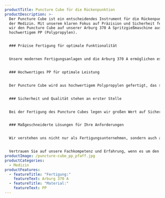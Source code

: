 ```yaml
---
productTitle: Puncture Cube für die Rückenpunktion
productDescription: >-
  Der Puncture Cube ist ein entscheidendes Instrument für die Rückenpunktion in
  der Medizin. Mit unserem klaren Fokus auf Präzision und Sicherheit fertigen
  wir den Puncture Cube auf unserer Arburg 370 A Spritzgießmaschine aus
  hochwertigem PP (Polypropylen).


  ### Präzise Fertigung für optimale Funktionalität


  Unsere modernen Fertigungsanlagen und die Arburg 370 A ermöglichen es uns, den Puncture Cube mit höchster Präzision und Sorgfalt herzustellen. Jeder Schritt in der Fertigung wird sorgfältig überwacht, um sicherzustellen, dass der Puncture Cube den anspruchsvollen Anforderungen in der Rückenpunktion gerecht wird. Die präzise Verarbeitung gewährleistet eine einfache und sichere Anwendung des Instruments.


  ### Hochwertiges PP für optimale Leistung


  Der Puncture Cube wird aus hochwertigem Polypropylen gefertigt, das sich durch seine hervorragenden mechanischen Eigenschaften auszeichnet. PP ist leicht, robust und gut verträglich mit dem menschlichen Gewebe, was es zu einem idealen Material für medizinische Anwendungen macht. Unsere Puncture Cubes sind besonders langlebig und bieten eine zuverlässige Leistung bei der Rückenpunktion.


  ### Sicherheit und Qualität stehen an erster Stelle


  Bei der Fertigung des Puncture Cubes legen wir großen Wert auf Sicherheit und Qualität. Jeder Cube unterliegt einer umfassenden Qualitätskontrolle, um sicherzustellen, dass er den strengen medizinischen Standards entspricht. Unser Engagement für Qualität und unsere kontinuierliche Weiterentwicklung machen uns zu einem verlässlichen Partner in der medizinischen Fertigungsbranche.


  ### Maßgeschneiderte Lösungen für Ihre Anforderungen


  Wir verstehen uns nicht nur als Fertigungsunternehmen, sondern auch als Partner unserer Kunden. Gemeinsam entwickeln wir maßgeschneiderte Lösungen, die den spezifischen Anforderungen und Bedürfnissen unserer Kunden in der Medizin gerecht werden. Ihre Zufriedenheit ist unser Antrieb.


  Vertrauen Sie auf unsere Fachkompetenz und Erfahrung, wenn es um den Puncture Cube für die Rückenpunktion geht. Unsere Präzision, Qualität und unser Streben nach Spitzenleistungen machen uns zu einem verlässlichen Partner in der medizinischen Fertigungsbranche.
productImage: /puncture-cube_pp_pfaff.jpg
productCategories:
  - Medizin
productFeatures:
  - featureTitle: "Fertigung:"
    featureText: Arburg 370 A
  - featureTitle: "Material:"
    featureText: P﻿P
---
```

